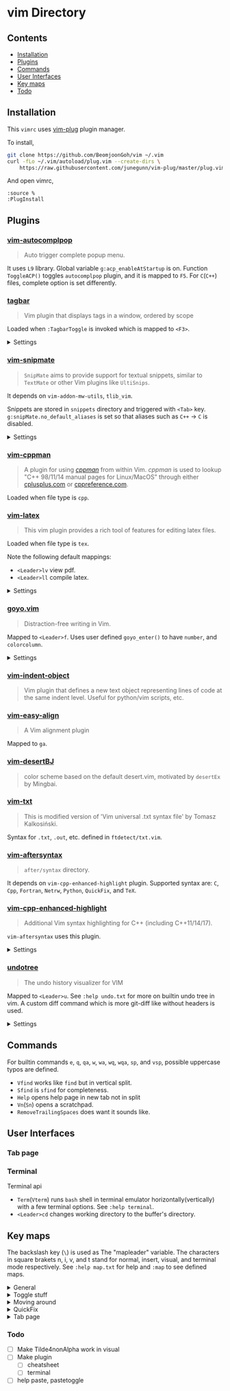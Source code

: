 # vim Directory

## Contents

- [Installation](#installation)
- [Plugins](#plugins)
- [Commands](#commands)
- [User Interfaces](#user-interfaces)
- [Key maps](#key-maps)
- [Todo](#todo)

## Installation

This `vimrc` uses [vim-plug](https://github.com/junegunn/vim-plug) plugin
manager.

To install,
```bash
git clone https://github.com/BeomjoonGoh/vim ~/.vim
curl -fLo ~/.vim/autoload/plug.vim --create-dirs \
    https://raw.githubusercontent.com/junegunn/vim-plug/master/plug.vim
```

And open vimrc,
```vim
:source %
:PlugInstall
```

## Plugins

### [vim-autocomplpop](https://github.com/othree/vim-autocomplpop)

> Auto trigger complete popup menu.

It uses `L9` library.  Global variable `g:acp_enableAtStartup` is on.
Function `ToggleACP()` toggles `autocomplpop` plugin, and it is mapped to
`F5`. For `C`(`C++`) files, complete option is set differently.


### [tagbar](https://github.com/majutsushi/tagbar)

> Vim plugin that displays tags in a window, ordered by scope

Loaded when `:TagbarToggle` is invoked which is mapped to `<F3>`.

<details> <summary>Settings</summary>

```vim
let g:tagbar_width            = 30
let g:tagbar_compact          = 1
let g:tagbar_indent           = 1
let g:tagbar_show_balloon     = 0
let g:tagbar_map_showproto    = 'f'
let g:tagbar_map_togglefold   = ['<Space>', 'za']
let g:tagbar_map_openallfolds = ['_', '<kMultiply>', 'zR']
let g:tagbar_type_markdown    = {
    \ 'ctagstype' : 'markdown',
    \ 'kinds' : [
        \ 'h:headings',
        \ 'l:links',
        \ 'i:images',
    \ ],
    \ 'sort' : 0,
\ }
```
</details>


### [vim-snipmate](https://github.com/garbas/vim-snipmate)

> `SnipMate` aims to provide support for textual snippets, similar to
> `TextMate` or other Vim plugins like `UltiSnips`.

It depends on `vim-addon-mw-utils`, `tlib_vim`.

Snippets are stored in `snippets` directory and triggered with `<Tab>` key.
`g:snipMate.no_default_aliases` is set so that aliases such as `C++` -> `C` is
disabled.

<details> <summary>Settings</summary>

```vim
let g:snipMate = get(g:, 'snipMate', {})
let g:snipMate.no_default_aliases = 1
let g:snipMate.snippet_version = 1
let g:snips_author = "Beomjoon Goh"
```
</details>


### [vim-cppman](https://github.com/BeomjoonGoh/vim-cppman)

> A plugin for using [*cppman*](https://github.com/aitjcize/cppman) from within
> Vim. *cppman* is used to lookup "C++ 98/11/14 manual pages for Linux/MacOS"
> through either [cplusplus.com](https://cplusplus.com) or
> [cppreference.com](https://cppreference.com).

Loaded when file type is `cpp`.


### [vim-latex](https://github.com/vim-latex/vim-latex)

> This vim plugin provides a rich tool of features for editing latex files.

Loaded when file type is `tex`.

Note the following default mappings:
* `<Leader>lv` view pdf.
* `<Leader>ll` compile latex.

<details> <summary>Settings</summary>

```vim
let g:Tex_PromptedCommands    = ''
let g:tex_flavor              = 'latex'
let g:Tex_DefaultTargetFormat = 'pdf'
let g:Tex_ViewRule_pdf        = 'open -a Preview'
let g:Tex_FoldedEnvironments  = ''
let g:tex_indent_brace        = 0
```
</details>


### [goyo.vim](https://github.com/junegunn/goyo.vim)

> Distraction-free writing in Vim.

Mapped to `<Leader>f`. Uses user defined `goyo_enter()` to have `number`, and
`colorcolumn`.

<details> <summary>Settings</summary>

```vim
let g:goyo_width  = "120"
let g:goyo_height = "95%"
function! s:goyo_enter()
  set nonu nornu
  highlight ColorColumn ctermbg=234
endfunction
autocmd! User GoyoEnter nested call <SID>goyo_enter()
```
</details>


### [vim-indent-object](https://github.com/michaeljsmith/vim-indent-object)

> Vim plugin that defines a new text object representing lines of code at the
> same indent level. Useful for python/vim scripts, etc.


### [vim-easy-align](https://github.com/junegunn/vim-easy-align)

> A Vim alignment plugin

Mapped to `ga`.


### [vim-desertBJ](https://github.com/BeomjoonGoh/vim-desertBJ)

> color scheme based on the default desert.vim, motivated by `desertEx` by Mingbai.


### [vim-txt](https://github.com/BeomjoonGoh/vim-txt)

> This is modified version of 'Vim universal .txt syntax file' by Tomasz
> Kalkosiński.

Syntax for `.txt`, `.out`, etc. defined in `ftdetect/txt.vim`.


### [vim-aftersyntax](https://github.com/BeomjoonGoh/vim-aftersyntax)

> `after/syntax` directory.

It depends on `vim-cpp-enhanced-highlight` plugin.  Supported syntax are: `C`,
`Cpp`, `Fortran`, `Netrw`, `Python`, `QuickFix`, and `TeX`.


### [vim-cpp-enhanced-highlight](https:/github.com/octol/vim-cpp-enhanced-highlight)

> Additional Vim syntax highlighting for C++ (including C++11/14/17).

`vim-aftersyntax` uses this plugin.

<details> <summary>Settings</summary>

```vim
let g:cpp_class_scope_highlight     = 1
let g:cpp_class_decl_highlight      = 1
let g:cpp_member_variable_highlight = 1
let g:cpp_no_function_highlight     = 1
```
</details>


### [undotree](https://github.com/mbbill/undotree)

> The undo history visualizer for VIM

Mapped to `<Leader>u`. See `:help undo.txt` for more on builtin undo tree in
vim. A custom diff command which is more git-diff like without headers is used.

<details> <summary>Settings</summary>

```vim
let g:undotree_WindowLayout             = 2
let g:undotree_SplitWidth               = 24
let g:undotree_DiffpanelHeight          = 6
let g:undotree_SetFocusWhenToggle       = 1
let g:undotree_DiffCommand              = '$HOME/.vim/bin/diff_no_header'
let g:undotree_ShortIndicators          = 1
let g:undotree_HighlightChangedText     = 0
let g:undotree_HighlightChangedWithSign = 0
let g:undotree_HelpLine                 = 0
```
</details>


## Commands

For builtin commands `e`, `q`, `qa`, `w`, `wa`, `wq`, `wqa`, `sp`, and `vsp`,
possible uppercase typos are defined.

* `Vfind` works like `find` but in vertical split.
* `Sfind` is `sfind` for completeness.
* `Help` opens help page in new tab not in split
* `Vn`(`Sn`) opens a scratchpad.
* `RemoveTrailingSpaces` does want it sounds like.


## User Interfaces

### Tab page

### Terminal

Terminal api
* `Term`(`Vterm`) runs `bash` shell in terminal emulator
  horizontally(vertically) with a few terminal options. See `:help terminal`.
* `<Leader>cd` changes working directory to the buffer's directory.


## Key maps

The backslash key (`\`) is used as The "mapleader" variable. The characters in
square brakets n, i, v, and t stand for normal, insert, visual, and terminal
mode respectively. See `:help map.txt` for help and `:map` to see defined maps.

<details>
<summary>General</summary>

| Key     | Mode | Description |
|:-------:|:----:|:------------|
|`gf`     | n    | Go to a file under cursor in vertical split.
|`gF`     | n    | Open a file under cursor to the current window.
|`go`     | n v  | Open URL under cursor
|`<S-Tab>`| i    | Tab backwards.
|`~`      | n    | The `~` key works for non-alphabets as well.
|`<F2>`   | n    | Manual page for `Lapack` library functions if the file is `.c`, `.cpp`, or `.h`
|`<F9>`   | n i  | Type(i) or show(n) the current date and time stamp
|`\r`     | n    | Stop highlight search result
|`\R`     | n    | Brute force reset search
|`<CR>`   | n    | Enter works in normal mode when `autocomplpop` is on.
|`*`, `#` | v    | Search in visual mode
|`<C-y>`  | v    | Yank to clipboard
|`<C-p>`  | n    | Paste from clipboard
|`<F8>`   | n    | Test regular expression under cursor in double quotes
|`ga`     | n x  | Start interactive EasyAlign
</details>

<details>
<summary>Toggle stuff </summary>

| Key     | Mode | Description |
|:-------:|:----:|:------------|
|`<F3>`   | n    | Toggle the `tagbar` plugin
|`<F4>`   | n i  | Toggle `colorcolumn=120`
|`<F5>`   | n i  | Toggle `autocomplpop` plugin
|`<F6>`   | n i  | Toggle smart/auto indent, number, relative number for clipboard paste
|`<F7>`   | n i  | Toggle spell checking
|`<F10>`  | n    | Set mouse on and off
|`<C-\>`  | n    | Toggle `netrw` in the left split
|`\\\`    | n    | Go to the previous buffer
|`<Space>`| n v  | Open/close folds
|`z0`     | n    | Zero fold level
|`\f`     | n    | Toggle `goyo` plugin with +5% offset
|`\iw`    | n    | In diff mode, toggle ignore white spaces
|`\u`     | n    | Toggle `undotree`
</details>

<details>
<summary>Moving around</summary>

| Key    | Mode | Description |
|:------:|:----:|:------------|
|`Arrows`| n t  | Jump around split windows
|`j`     | n    | Go up to the next row for wrapped lines
|`k`     | n    | Go down to the next row for wrapped lines
|`-`     | n    | Move to the end of a line
</details>

<details>
<summary>QuickFix</summary>

| Key | Mode | Description |
|:---:|:----:|:------------|
|`\ll`| n    | Invoke `make` command and open QuickFix window
|`\w` | n    | Open QuickFix window
|`\c` | n    | Close QuickFix window
|`\.` | n    | Jump to the next error/warning
|`\,` | n    | Jump to the previous error/warning
|`\g` | n    | From the QuickFix window, jump to the code where the cursor below indicates
|`\e` | n    | Run `./main`
</details>

<details>
<summary>Tab page</summary>

| Key       | Mode    | Description |
|:---------:|:-------:|:------------|
|`<Tab>:`   | n       | Type `:tab` in command-line
|`<Tab>n`   | n       | Open current buffer in tab
|`<Tab>e`   | n       | Type `:tabedit` in command-line
|`<Tab>gf`  | n       | Open a file under cursor in a new tab page
|`<C-Tab>`  | n i v t | Go to the next tab page (`iTerm` sends `<F11>`)
|`<C-S-Tab>`| n i v t | Go to the previous tab page (`iTerm` sends `<F12>`)
|`<Tab>[N]` | n       | Go to tab number `[N]` = 1 ~ 6
</details>

### Todo
- [ ] Make Tilde4nonAlpha work in visual
- [ ] Make plugin
  - [ ] cheatsheet
  - [ ] terminal
- [ ] help paste, pastetoggle
